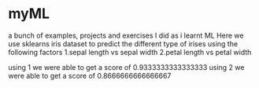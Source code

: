 # myML
a bunch of examples, projects and exercises I did as i learnt ML
Here we use sklearns iris dataset to predict the different type of irises using the following factors
1.sepal length vs sepal width
2.petal length vs petal width

using 1 we were able to get a score of 0.9333333333333333
using 2 we were able to get a score of 0.8666666666666667

